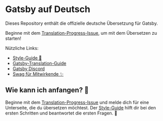 
# Gatsby auf Deutsch

Dieses Repository enthält die offizielle deutsche Übersetzung für Gatsby.

Beginne mit dem [Translation-Progress-Issue](https://github.com/gatsbyjs/gatsby-de/issues/1), um mit dem Übersetzen zu starten!

Nützliche Links:

* [Style-Guide 💅](/style-guide.md)
* [Gatsby-Translation-Guide](https://www.gatsbyjs.org/contributing/gatsby-docs-translation-guide/)
* [Gatsby Discord](https://gatsby.dev/discord)
* [Swag für Mitwirkende ✨](https://www.gatsbyjs.org/contributing/contributor-swag/)


## Wie kann ich anfangen? 🤔

Beginne mit dem [Translation-Progress-Issue](https://github.com/gatsbyjs/gatsby-de/issues/1) und melde dich für eine Unterseite, die du übersetzen möchtest. Der [Style-Guide](/style-guide.md) hilft dir bei den ersten Schritten und beantwortet die ersten Fragen. 💅
